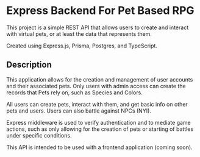 # Express Backend For Pet Based RPG

This project is a simple REST API that allows users to create and interact with virtual pets, or at least the data that represents them.

Created using Express.js, Prisma, Postgres, and TypeScript.

## Description

This application allows for the creation and management of user accounts and their associated pets. Only users with admin access can create the records that Pets rely on, such as Species and Colors.

All users can create pets, interact with them, and get basic info on other pets and users. Users can also battle against NPCs (NYI).

Express middleware is used to verify authentication and to mediate game actions, such as only allowing for the creation of pets or starting of battles under specific conditions.

This API is intended to be used with a frontend application (coming soon).
